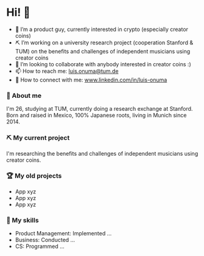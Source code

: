 # Hi! 👋
- 🧐 I’m a product guy, currently interested in crypto (especially creator coins)
- ⛏ I’m working on a university research project (cooperation Stanford & TUM) on the benefits and challenges of independent musicians using creator coins
- 💞️ I’m looking to collaborate with anybody interested in creator coins :)
- 📫 How to reach me: luis.onuma@tum.de
- 🔗 How to connect with me: www.linkedin.com/in/luis-onuma

### 🧐 About me

I'm 26, studying at TUM, currently doing a research exchange at Stanford.
Born and raised in Mexico, 100% Japanese roots, living in Munich since 2014.

### ⛏ My current project

I'm researching the benefits and challenges of independent musicians using creator coins. 

### 🏆 My old projects

- App xyz
- App xyz
- App xyz

### 💪 My skills

- Product Management: Implemented ...
- Business: Conducted ...
- CS: Programmed ...
